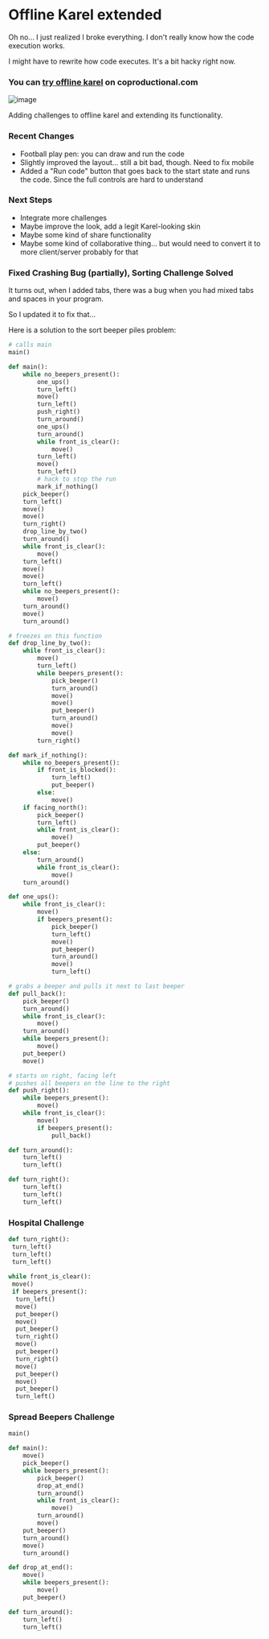 # Offline Karel extended

Oh no... I just realized I broke everything. I don't really know how the code execution works.

I might have to rewrite how code executes. It's a bit hacky right now.

### You can [try offline karel](https://coproductional.com/oli/offline_karel5.html) on coproductional.com

![image](https://github.com/user-attachments/assets/fc6525b6-f0ba-4343-ad1f-5fe2b2e1b7ff)

Adding challenges to offline karel and extending its functionality.

### Recent Changes

* Football play pen: you can draw and run the code
* Slightly improved the layout... still a bit bad, though. Need to fix mobile
* Added a "Run code" button that goes back to the start state and runs the code. Since the full controls are hard to understand

### Next Steps

* Integrate more challenges
* Maybe improve the look, add a legit Karel-looking skin
* Maybe some kind of share functionality
* Maybe some kind of collaborative thing... but would need to convert it to more client/server probably for that

### Fixed Crashing Bug (partially), Sorting Challenge Solved

It turns out, when I added tabs, there was a bug when you had mixed tabs and spaces in your program.

So I updated it to fix that...

Here is a solution to the sort beeper piles problem:
```python
# calls main
main()

def main():
	while no_beepers_present():
		one_ups()
		turn_left()
		move()
		turn_left()
		push_right()
		turn_around()
		one_ups()
		turn_around()
		while front_is_clear():
			move()
		turn_left()
		move()
		turn_left()
		# hack to stop the run
		mark_if_nothing()
	pick_beeper()
	turn_left()
	move()
	move()
	turn_right()
	drop_line_by_two()
	turn_around()
	while front_is_clear():
		move()
	turn_left()
	move()
	move()
	turn_left()
	while no_beepers_present():
		move()
	turn_around()
	move()
	turn_around()

# freezes on this function
def drop_line_by_two():
 	while front_is_clear():
		move()
		turn_left()
		while beepers_present():
			pick_beeper()
			turn_around()
			move()
			move()
			put_beeper()
			turn_around()
			move()
			move()
		turn_right()

def mark_if_nothing():
	while no_beepers_present():
		if front_is_blocked():
			turn_left()
			put_beeper()
		else:
			move()
	if facing_north():
		pick_beeper()
		turn_left()
		while front_is_clear():
			move()
		put_beeper()
	else:
		turn_around()
		while front_is_clear():
			move()
	turn_around()

def one_ups():
	while front_is_clear():
		move()
		if beepers_present():
			pick_beeper()
			turn_left()
			move()
			put_beeper()
			turn_around()
			move()
			turn_left()

# grabs a beeper and pulls it next to last beeper
def pull_back():
	pick_beeper()
	turn_around()
	while front_is_clear():
		move()
	turn_around()
	while beepers_present():
		move()
	put_beeper()
	move()

# starts on right, facing left
# pushes all beepers on the line to the right
def push_right():
	while beepers_present():
		move()
	while front_is_clear():
		move()
		if beepers_present():
			pull_back()

def turn_around():
	turn_left()
	turn_left()

def turn_right():
	turn_left()
	turn_left()
	turn_left()
```

### Hospital Challenge

```python
def turn_right():
 turn_left()
 turn_left()
 turn_left()
 
while front_is_clear():
 move()
 if beepers_present():
  turn_left()
  move()
  put_beeper()
  move()
  put_beeper()
  turn_right()
  move()
  put_beeper()
  turn_right()
  move()
  put_beeper()
  move()
  put_beeper()
  turn_left()
```

### Spread Beepers Challenge

```python
main()

def main():
	move()
	pick_beeper()
	while beepers_present():
		pick_beeper()
		drop_at_end()
		turn_around()
		while front_is_clear():
			move()
		turn_around()
		move()
	put_beeper()
	turn_around()
	move()
	turn_around()

def drop_at_end():
	move()
	while beepers_present():
		move()
	put_beeper()

def turn_around():
	turn_left()
	turn_left()
```
